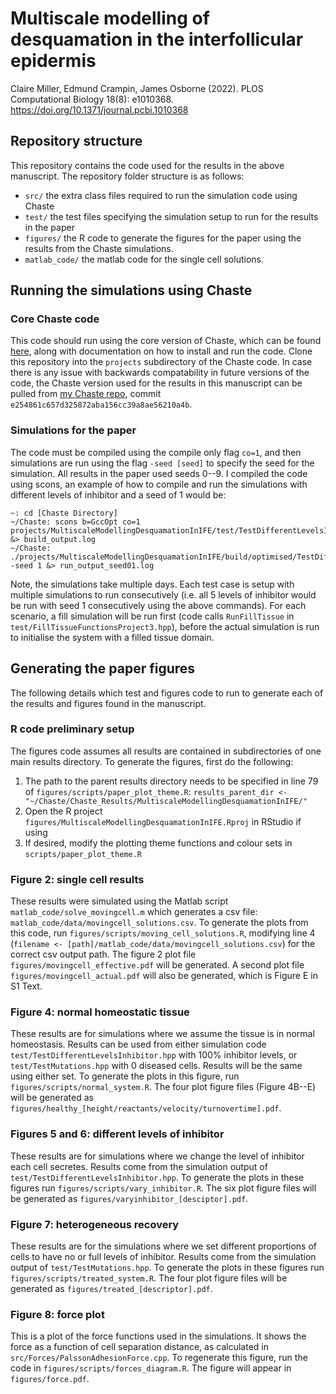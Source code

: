 # Multiscale modelling of desquamation in the interfollicular epidermis
Claire Miller, Edmund Crampin, James Osborne (2022). PLOS Computational Biology 18(8): e1010368. https://doi.org/10.1371/journal.pcbi.1010368

## Repository structure

This repository contains the code used for the results in the above manuscript. The repository folder structure is as follows:

- `src/` the extra class files required to run the simulation code using Chaste
- `test/` the test files specifying the simulation setup to run for the results in the paper
- `figures/` the R code to generate the figures for the paper using the results from the Chaste simulations.
- `matlab_code/` the matlab code for the single cell solutions.

## Running the simulations using Chaste

### Core Chaste code
This code should run using the core version of Chaste, which can be found [here](https://chaste.cs.ox.ac.uk/trac/wiki), along with documentation on how to install and run the code. 
Clone this repository into the `projects` subdirectory of the Chaste code. 
In case there is any issue with backwards compatability in future versions of the code, the Chaste version used for the results in this manuscript can be pulled from [my Chaste repo](https://github.com/clairemiller/Chaste), commit `e254861c657d325872aba156cc39a8ae56210a4b`. 

### Simulations for the paper

The code must be compiled using the compile only flag `co=1`, and then simulations are run using the flag `-seed [seed]` to specify the seed for the simulation.
All results in the paper used seeds 0--9. 
I compiled the code using scons, an example of how to compile and run the simulations with different levels of inhibitor and a seed of 1 would be:

```
~: cd [Chaste Directory]
~/Chaste: scons b=GccOpt co=1 projects/MultiscaleModellingDesquamationInIFE/test/TestDifferentLevelsInhibitor.hpp &> build_output.log
~/Chaste: ./projects/MultiscaleModellingDesquamationInIFE/build/optimised/TestDifferentLevelsInhibitorRunner -seed 1 &> run_output_seed01.log
```
Note, the simulations take multiple days.
Each test case is setup with multiple simulations to run consecutively (i.e. all 5 levels of inhibitor would be run with seed 1 consecutively using the above commands).
For each scenario, a fill simulation will be run first (code calls `RunFillTissue` in `test/FillTissueFunctionsProject3.hpp`), before the actual simulation is run to initialise the system with a filled tissue domain.

## Generating the paper figures
The following details which test and figures code to run to generate each of the results and figures found in the manuscript.

### R code preliminary setup
The figures code assumes all results are contained in subdirectories of one main results directory. 
To generate the figures, first do the following:

1. The path to the parent results directory needs to be specified in line 79 of `figures/scripts/paper_plot_theme.R`: `results_parent_dir <- "~/Chaste/Chaste_Results/MultiscaleModellingDesquamationInIFE/"`
2. Open the R project `figures/MultiscaleModellingDesquamationInIFE.Rproj` in RStudio if using
3. If desired, modify the plotting theme functions and colour sets in `scripts/paper_plot_theme.R`

### Figure 2: single cell results
These results were simulated using the Matlab script `matlab_code/solve_movingcell.m` which generates a csv file: `matlab_code/data/movingcell_solutions.csv`.
To generate the plots from this code, run `figures/scripts/moving_cell_solutions.R`, modifying line 4 (`filename <- [path]/matlab_code/data/movingcell_solutions.csv`) for the correct csv output path.
The figure 2 plot file `figures/movingcell_effective.pdf` will be generated. 
A second plot file `figures/movingcell_actual.pdf` will also be generated, which is Figure E in S1 Text.

### Figure 4: normal homeostatic tissue
These results are for simulations where we assume the tissue is in normal homeostasis.
Results can be used from either simulation code `test/TestDifferentLevelsInhibitor.hpp` with 100% inhibitor levels, or `test/TestMutations.hpp` with 0 diseased cells.
Results will be the same using either set.
To generate the plots in this figure, run `figures/scripts/normal_system.R`.
The four plot figure files (Figure 4B--E) will be generated as `figures/healthy_[height/reactants/velocity/turnovertime].pdf`.

### Figures 5 and 6: different levels of inhibitor
These results are for simulations where we change the level of inhibitor each cell secretes.
Results come from the simulation output of `test/TestDifferentLevelsInhibitor.hpp`.
To generate the plots in these figures run `figures/scripts/vary_inhibitor.R`.
The six plot figure files will be generated as `figures/varyinhibitor_[desciptor].pdf`.

### Figure 7: heterogeneous recovery
These results are for the simulations where we set different proportions of cells to have no or full levels of inhibitor.
Results come from the simulation output of `test/TestMutations.hpp`.
To generate the plots in these figures run `figures/scripts/treated_system.R`.
The four plot figure files will be generated as `figures/treated_[descriptor].pdf`. 

### Figure 8: force plot
This is a plot of the force functions used in the simulations.
It shows the force as a function of cell separation distance, as calculated in `src/Forces/PalssonAdhesionForce.cpp`.
To regenerate this figure, run the code in `figures/scripts/forces_diagram.R`.
The figure will appear in `figures/force.pdf`.
